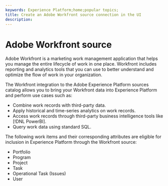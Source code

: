 ```yaml
---
keywords: Experience Platform;home;popular topics;
title: Create an Adobe Workfront source connection in the UI
description: 
---
```

# Adobe Workfront source

Adobe Workfront is a marketing work management application that helps you manage the entire lifecycle of work in one place. Workfront includes reporting and analytics tools that you can use to better understand and optimize the flow of work in your organization. 

The Workfront integration to the Adobe Experience Platform sources catalog allows you to bring your Workfront data into Experience Platform and perform use cases such as:

* Combine work records with third-party data.
* Apply historical and time-series analytics on work records.
* Access work records through third-party business intelligence tools like [!DNL PowerBI].
* Query work data using standard SQL.

The following work items and their corresponding attributes are eligible for inclusion in Experience Platform through the Workfront source:

* Portfolio
* Program
* Project
* Task
* Operational Task (Issues)
* User